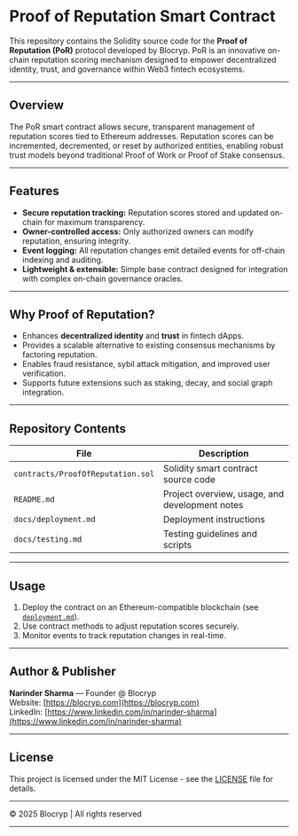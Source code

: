 # Proof of Reputation Smart Contract

This repository contains the Solidity source code for the **Proof of Reputation (PoR)** protocol developed by Blocryp. PoR is an innovative on-chain reputation scoring mechanism designed to empower decentralized identity, trust, and governance within Web3 fintech ecosystems.

---

## Overview

The PoR smart contract allows secure, transparent management of reputation scores tied to Ethereum addresses. Reputation scores can be incremented, decremented, or reset by authorized entities, enabling robust trust models beyond traditional Proof of Work or Proof of Stake consensus.

---

## Features

- **Secure reputation tracking:** Reputation scores stored and updated on-chain for maximum transparency.  
- **Owner-controlled access:** Only authorized owners can modify reputation, ensuring integrity.  
- **Event logging:** All reputation changes emit detailed events for off-chain indexing and auditing.  
- **Lightweight & extensible:** Simple base contract designed for integration with complex on-chain governance oracles.

---

## Why Proof of Reputation?

- Enhances **decentralized identity** and **trust** in fintech dApps.  
- Provides a scalable alternative to existing consensus mechanisms by factoring reputation.  
- Enables fraud resistance, sybil attack mitigation, and improved user verification.  
- Supports future extensions such as staking, decay, and social graph integration.

---

## Repository Contents

| File                       | Description                                   |
| -------------------------- | ---------------------------------------------|
| `contracts/ProofOfReputation.sol`    | Solidity smart contract source code           |
| `README.md`                | Project overview, usage, and development notes|
| `docs/deployment.md`       | Deployment instructions                        |
| `docs/testing.md`          | Testing guidelines and scripts                 |

---

## Usage

1. Deploy the contract on an Ethereum-compatible blockchain (see [`deployment.md`](/docs/deployment.md)).  
2. Use contract methods to adjust reputation scores securely.  
3. Monitor events to track reputation changes in real-time.

---

## Author & Publisher

**Narinder Sharma** — Founder @ Blocryp  
Website: [https://blocryp.com](https://blocryp.com)  
LinkedIn: [https://www.linkedin.com/in/narinder-sharma](https://www.linkedin.com/in/narinder-sharma)

---

## License

This project is licensed under the MIT License - see the [LICENSE](LICENSE) file for details.

---

© 2025 Blocryp | All rights reserved

---

<script type="application/ld+json">
{
  "@context": "https://schema.org",
  "@type": "SoftwareSourceCode",
  "name": "Proof of Reputation Smart Contract",
  "description": "An on-chain Solidity smart contract for managing decentralized reputation scores in Web3 fintech ecosystems.",
  "author": {
    "@type": "Person",
    "name": "Narinder Sharma",
    "url": "https://www.linkedin.com/in/narinder-sharma"
  },
  "publisher": {
    "@type": "Organization",
    "name": "Blocryp",
    "url": "https://blocryp.com"
  },
  "license": "https://opensource.org/licenses/MIT",
  "programmingLanguage": "Solidity",
  "codeRepository": "https://github.com/yourusername/proof-of-reputation",
  "datePublished": "2025-07-05"
}
</script>
